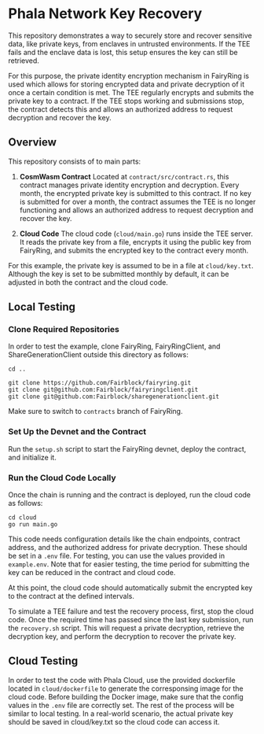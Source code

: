 # Phala Network Key Recovery

This repository demonstrates a way to securely store and recover sensitive data, like private keys, from enclaves in untrusted environments. If the TEE fails and the enclave data is lost, this setup ensures the key can still be retrieved.

For this purpose, the private identity encryption mechanism in FairyRing is used which allows for storing encrypted data and private decryption of it once a certain condition is met. The TEE regularly encrypts and submits the private key to a contract. If the TEE stops working and submissions stop, the contract detects this and allows an authorized address to request decryption and recover the key. 

## Overview

This repository consists of to main parts:

1. **CosmWasm Contract**
Located at `contract/src/contract.rs`, this contract manages private identity encryption and decryption. Every month, the encrypted private key is submitted to this contract. If no key is submitted for over a month, the contract assumes the TEE is no longer functioning and allows an authorized address to request decryption and recover the key.

2. **Cloud Code**
The cloud code (`cloud/main.go`) runs inside the TEE server. It reads the private key from a file, encrypts it using the public key from FairyRing, and submits the encrypted key to the contract every month.

For this example, the private key is assumed to be in a file at `cloud/key.txt`. Although the key is set to be submitted monthly by default, it can be adjusted in both the contract and the cloud code.

## Local Testing
### Clone Required Repositories
   
In order to test the example, clone FairyRing, FairyRingClient, and ShareGenerationClient outside this directory as follows:
```
cd ..

git clone https://github.com/Fairblock/fairyring.git
git clone git@github.com:Fairblock/fairyringclient.git
git clone git@github.com:Fairblock/sharegenerationclient.git

```
Make sure to switch to `contracts` branch of FairyRing.

### Set Up the Devnet and the Contract
   
Run the `setup.sh` script to start the FairyRing devnet, deploy the contract, and initialize it.

### Run the Cloud Code Locally
 
Once the chain is running and the contract is deployed, run the cloud code as follows:
```
cd cloud
go run main.go
```
This code needs configuration details like the chain endpoints, contract address, and the authorized address for private decryption. These should be set in a `.env` file. For testing, you can use the values provided in `example.env`. Note that for easier testing, the time period for submitting the key can be reduced in the contract and cloud code. 

At this point, the cloud code should automatically submit the encrypted key to the contract at the defined intervals.

To simulate a TEE failure and test the recovery process, first, stop the cloud code. Once the required time has passed since the last key submission, run the `recovery.sh` script. This will request a private decryption, retrieve the decryption key, and perform the decryption to recover the private key. 

## Cloud Testing

In order to test the code with Phala Cloud, use the provided dockerfile located in `cloud/dockerfile` to generate the corresponsing image for the cloud code. Before building the Docker image, make sure that the config values in the `.env` file are correctly set. The rest of the process will be similar to local testing.
In a real-world scenario, the actual private key should be saved in cloud/key.txt so the cloud code can access it.